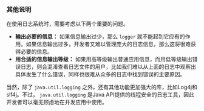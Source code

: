### 其他说明

在使用日志系统时，需要考虑以下两个重要的问题。

+ **输出必要的信息：** 如果信息输出过少，那么 `logger` 就不能起到它应有的作用。如果信息输出过多，开发者又难以管理庞大的日志信息，那么这将很难获得必要的信息。
+ **用合适的信息输出等级：** 如果用高等级输出普通应用信息，而用低等级输出错误日志，则会混淆查看日志文件的用户，比如我们难以从上面的日志中观察出具体发生了什么错误，同样也很难从众多的日志中找到错误的主要原因。

当然，除了 `java.util.logging` 之外，还有其他功能更加强大的库，比如Log4j和slf4j。不过， `java.util.logging` 是Java API提供的线程安全的日志工具，因此开发者可以毫无顾虑地在并发应用中使用。

